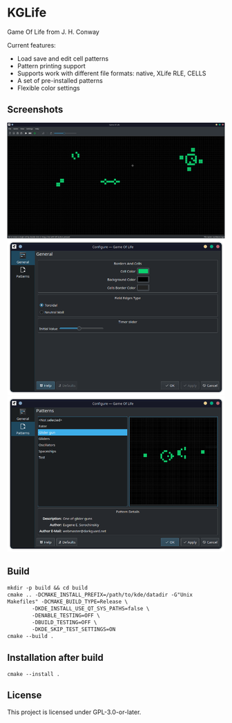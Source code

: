 # KGLife

Game Of Life from J. H. Conway

Current features:

* Load save and edit cell patterns
* Pattern printing support
* Supports work with different file formats: native, XLife RLE, CELLS
* A set of pre-installed patterns
* Flexible color settings

## Screenshots

![Plasmoid full view](doc/evolution.png)
![Plasmoid full view](doc/config.png)
![Plasmoid full view](doc/patterns.png)


## Build

```
mkdir -p build && cd build
cmake .. -DCMAKE_INSTALL_PREFIX=/path/to/kde/datadir -G"Unix Makefiles" -DCMAKE_BUILD_TYPE=Release \
        -DKDE_INSTALL_USE_QT_SYS_PATHS=false \
        -DENABLE_TESTING=OFF \
        -DBUILD_TESTING=OFF \
        -DKDE_SKIP_TEST_SETTINGS=ON
cmake --build .
```

## Installation after build

```
cmake --install .
```

## License

This project is licensed under GPL-3.0-or-later.
